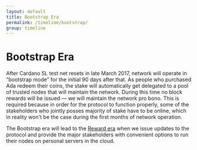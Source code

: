 ```yaml
---
layout: default
title: Bootstrap Era
permalink: /timeline/bootstrap/
group: timeline
---
```


[//]: # (Reviewed at e1d0f9fb37a3f1378341716916f0321fb55698df)

# Bootstrap Era

After Cardano SL test net resets in late March 2017, network will operate
in “bootstrap mode” for the initial 90 days after that. As people who purchased
Ada redeem their coins, the stake will automatically get delegated to a pool of
trusted nodes that will maintain the network. During this time no block rewards will
be issued — we will maintain the network pro bono. This is required
because in order for the protocol to function properly, some of
the stakeholders who jointly posses majority of stake have to be online,
which in reality won't be the case during the first months of
network operation.

The Bootstrap era will lead to the [Reward era](/timeline/reward) when we
issue updates to the protocol and provide the major stakeholders with
convenient options to run their nodes on personal servers in the cloud.
